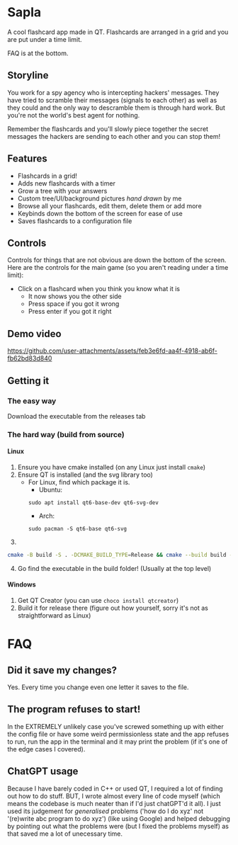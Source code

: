 # Sapla
A cool flashcard app made in QT. Flashcards are arranged in a grid and you are put under a time limit.

FAQ is at the bottom.

## Storyline
You work for a spy agency who is intercepting hackers' messages. They have tried to scramble their messages (signals to each other) as well as they could and the only way to descramble them is through hard work. But you're not the world's best agent for nothing.

Remember the flashcards and you'll slowly piece together the secret messages the hackers are sending to each other and you can stop them!

## Features
- Flashcards in a grid!
- Adds new flashcards with a timer
- Grow a tree with your answers
- Custom tree/UI/background pictures *hand drawn* by me
- Browse all your flashcards, edit them, delete them or add more
- Keybinds down the bottom of the screen for ease of use
- Saves flashcards to a configuration file

## Controls
Controls for things that are not obvious are down the bottom of the screen. Here are the controls for the main game (so you aren't reading under a time limit):
- Click on a flashcard when you think you know what it is
    - It now shows you the other side
    - Press space if you got it wrong
    - Press enter if you got it right

## Demo video
https://github.com/user-attachments/assets/feb3e6fd-aa4f-4918-ab6f-fb62bd83d840

## Getting it
### The easy way
Download the executable from the releases tab
### The hard way (build from source)
#### Linux
1. Ensure you have cmake installed (on any Linux just install `cmake`)
2. Ensure QT is installed (and the svg library too)
    - For Linux, find which package it is.
        - Ubuntu:
        ```
        sudo apt install qt6-base-dev qt6-svg-dev
        ```
        - Arch:
        ```
        sudo pacman -S qt6-base qt6-svg
        ```
3. 
```bash
cmake -B build -S . -DCMAKE_BUILD_TYPE=Release && cmake --build build --parallel --config Release
```
4. Go find the executable in the build folder! (Usually at the top level)
#### Windows
1. Get QT Creator (you can use `choco install qtcreator`)
2. Build it for release there (figure out how yourself, sorry it's not as straightforward as Linux)

# FAQ
## Did it save my changes?
Yes. Every time you change even one letter it saves to the file.

## The program refuses to start!
In the EXTREMELY unlikely case you've screwed something up with either the config file or have some weird permissionless state and the app refuses to run, run the app in the terminal and it may print the problem (if it's one of the edge cases I covered).

## ChatGPT usage
Because I have barely coded in C++ or used QT, I required a lot of finding out how to do stuff. BUT, I wrote almost every line of code myself (which means the codebase is much neater than if I'd just chatGPT'd it all). I just used its judgement for *generalised* problems ('how do I do xyz' not '(re)write abc program to do xyz') (like using Google) and helped debugging by pointing out what the problems were (but I fixed the problems myself) as that saved me a lot of unecessary time.

